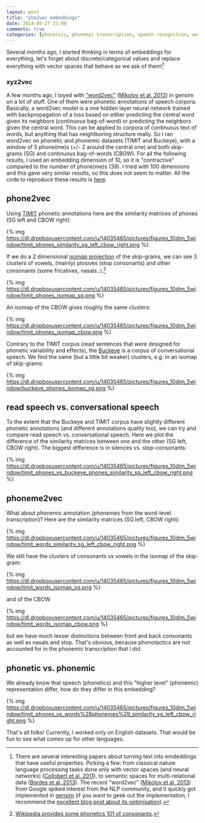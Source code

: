 ```yaml
---
layout: post
title: "phn2vec embeddings"
date: 2014-05-27 21:00
comments: true
categories: [phonetics, phonemic transcription, speech recognition, word2vec, embeddings, gensim]
---
```


Several months ago, I started thinking in terms of embeddings for everything,
let's forget about discrete/categorical values and replace everything with
vector spaces that behave as we ask of them![^1]

### xyz2vec

A few months ago, I toyed with ["word2vec"](http://radimrehurek.com/gensim/models/word2vec.html) ([Mikolov et al. 2013](http://arxiv.org/pdf/1301.3781.pdf)) in gensim on a lot of stuff. One of them were phonetic annotations of speech corpora. Basically, a word2vec model is a one hidden layer neural network trained with backpropagation of a loss based on either predicting the central word given its neighbors (continuous bag-of-word) or predicting the neighbors given the central word. This can be applied to corpora of continuous text of words, but anything that has neightboring structure really. So I ran word2vec on phonetic and phonemic datasets (TIMIT and Buckeye), with a window of 5 phone(me)s (+/- 2 around the central one) and both skip-grams (SG) and continuous bag-of-words (CBOW). For all the following results, I used an embedding dimension of 10, so it is "contractive" compared to the number of phone(me)s (39). I tried with 100 dimensions and this gave very similar results, so this does not seem to matter. All the code to reproduce these results is [here](https://github.com/SnippyHolloW/speech_embeddings).

## phone2vec

Using [TIMIT](https://catalog.ldc.upenn.edu/LDC93S1) phonetic annotations here are the similarity matrices of phones (SG left and CBOW right):

{% img https://dl.dropboxusercontent.com/u/14035465/pictures/figures_10dim_5window/timit_phones_similarity_sg_left_cbow_right.png %}

If we do a 2 dimensional [isomap projection](http://scikit-learn.org/stable/auto_examples/manifold/plot_lle_digits.html) of the skip-grams, we can see 3 clusters of vowels, (mainly) plosives (stop consonants) and other consonants (some fricatives, nasals..).[^2]

{% img https://dl.dropboxusercontent.com/u/14035465/pictures/figures_10dim_5window/timit_phones_isomap_sg.png %}

An isomap of the CBOW gives roughly the same clusters:

{% img https://dl.dropboxusercontent.com/u/14035465/pictures/figures_10dim_5window/timit_phones_isomap_cbow.png %}

Contrary to the TIMIT corpus (read sentences that were designed for phonetic variability and effects), the [Buckeye](http://buckeyecorpus.osu.edu/) is a corpus of conversational speech. We find the same (but a little bit weaker) clusters, e.g. in an isomap of skip-grams:

{% img https://dl.dropboxusercontent.com/u/14035465/pictures/figures_10dim_5window/buckeye_phones_isomap_sg.png %}

## read speech vs. conversational speech

To the extent that the Buckeye and TIMIT corpus have slightly different phonetic annotations (and different annotations quality too), we can try and compare read speech vs. conversational speech. Here we plot the difference of the similarity matrices between one and the other (SG left, CBOW right). The biggest difference is in silences vs. stop-consonants:

{% img https://dl.dropboxusercontent.com/u/14035465/pictures/figures_10dim_5window/timit_phones_vs_buckeye_phones_similarity_sg_left_cbow_right.png %}

## phoneme2vec

What about phonemic annotation (phonemes from the word-level transcription)? Here are the similarity matrices (SG left, CBOW right):

{% img https://dl.dropboxusercontent.com/u/14035465/pictures/figures_10dim_5window/timit_words_similarity_sg_left_cbow_right.png %}

We still have the clusters of consonants vs vowels in the isomap of the skip-gram:

{% img https://dl.dropboxusercontent.com/u/14035465/pictures/figures_10dim_5window/timit_words_isomap_sg.png %}

and of the CBOW

{% img https://dl.dropboxusercontent.com/u/14035465/pictures/figures_10dim_5window/timit_words_isomap_cbow.png %}

but we have much lesser distinctions between front and back consonants as well as nasals and stop. That's obvious, because phonotactics are not accounted for in the phonemic transcription that I did.

## phonetic vs. phonemic

We already know that speech (phonetics) and this "higher level" (phonemic) representation differ, how do they differ in this embedding?

{% img https://dl.dropboxusercontent.com/u/14035465/pictures/figures_10dim_5window/timit_phones_vs_words%28phonemes%29_similarity_sg_left_cbow_right.png %}

That's all folks! Currently, I worked only on English datasets. That would be fun to see what comes up for other languages.


[^1]: There are several interesting papers about turning text into emdeddings that have useful properties. Picking a few: from classical nature language processing tasks done only with vector spaces (and neural networks) ([Collobert et al. 2011](http://static.googleusercontent.com/media/research.google.com/fr//pubs/archive/35671.pdf)), to semantic spaces for multi-relational data ([Bordes et al. 2013](http://papers.nips.cc/paper/5071-translating-embeddings-for-modeling-multi-relational-data.pdf)). The recent "word2vec" ([Mikolov et al. 2013](http://arxiv.org/pdf/1301.3781.pdf)) from Google spiked interest from the NLP community, and it quickly got implemented in [gensim](http://radimrehurek.com/gensim/) (if you want to geek out the implementation, I recommend the [excellent blog post about its optimisation](http://radimrehurek.com/2013/09/word2vec-in-python-part-two-optimizing/)).

[^2]: [Wikipedia provides some phonetics 101 of consonants](https://en.wikipedia.org/wiki/Consonant#Features).
